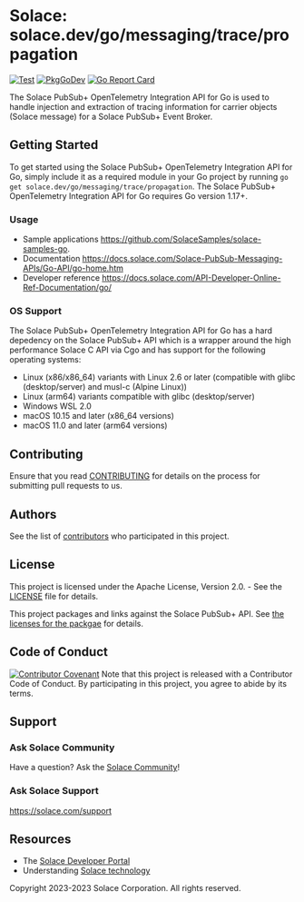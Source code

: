 # Solace: solace.dev/go/messaging/trace/propagation
[![Test](https://github.com/SolaceProducts/pubsubplus-opentelemetry-go-integration/actions/workflows/test.yml/badge.svg)](https://github.com/SolaceProducts/pubsubplus-opentelemetry-go-integration/actions/workflows/test.yml)
[![PkgGoDev](https://pkg.go.dev/badge/solace.dev/go/messaging/trace/propagation.svg)](https://pkg.go.dev/solace.dev/go/messaging/trace/propagation)
[![Go Report Card](https://goreportcard.com/badge/solace.dev/go/messaging/trace/propagation)](https://goreportcard.com/report/solace.dev/go/messaging/trace/propagation)

The Solace PubSub+ OpenTelemetry Integration API for Go is used to handle injection and extraction of tracing information for carrier objects (Solace message) for a Solace PubSub+ Event Broker.

## Getting Started

To get started using the Solace PubSub+ OpenTelemetry Integration API for Go, simply include it as a required module in your Go project by running `go get solace.dev/go/messaging/trace/propagation`. The Solace PubSub+ OpenTelemetry Integration API for Go requires Go version 1.17+.

### Usage

- Sample applications https://github.com/SolaceSamples/solace-samples-go.
- Documentation https://docs.solace.com/Solace-PubSub-Messaging-APIs/Go-API/go-home.htm
- Developer reference https://docs.solace.com/API-Developer-Online-Ref-Documentation/go/

### OS Support

The Solace PubSub+ OpenTelemetry Integration API for Go has a hard depedency on the Solace PubSub+ API which is a wrapper around the high performance Solace C API via Cgo and has support for the following operating systems:
- Linux (x86/x86_64) variants with Linux 2.6 or later (compatible with glibc (desktop/server) and musl-c (Alpine Linux))
- Linux (arm64) variants compatible with glibc (desktop/server)
- Windows WSL 2.0
- macOS 10.15 and later (x86_64 versions)
- macOS 11.0 and later (arm64 versions)

## Contributing

Ensure that you read [CONTRIBUTING](CONTRIBUTING.md) for details on the process for submitting pull requests to us.

## Authors

See the list of [contributors](https://github.com/SolaceProducts/pubsubplus-opentelemetry-go-integration/graphs/contributors) who participated in this project.

## License

This project is licensed under the Apache License, Version 2.0. - See the [LICENSE](LICENSE.txt) file for details.

This project packages and links against the Solace PubSub+ API. See [the licenses for the packgae](https://github.com/SolaceProducts/pubsubplus-go-client/internal/ccsmp/lib/licenses.txt) for details.

## Code of Conduct

[![Contributor Covenant](https://img.shields.io/badge/Contributor%20Covenant-v1.4%20adopted-ff69b4.svg)](CODE_OF_CONDUCT.md)
Note that this project is released with a Contributor Code of Conduct. By participating in this project, you agree to abide by its terms.

## Support

### Ask Solace Community

Have a question? Ask the [Solace Community](https://dev.solace.com/community/)!

### Ask Solace Support

https://solace.com/support

## Resources

- The [Solace Developer Portal](https://dev.solace.com)
- Understanding [Solace technology](https://solace.com/products/tech/)

Copyright 2023-2023 Solace Corporation. All rights reserved.
